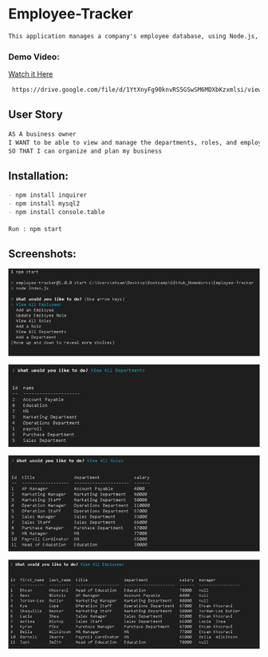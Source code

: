 # Employee-Tracker

```md
This application manages a company's employee database, using Node.js, Inquirer, and MySQL
```

### Demo Video:

[Watch it Here](https://drive.google.com/file/d/1YtXnyFg90knvRS5GSwSM6MDXbKzxmlsi/view?usp=sharing)

```sh
 https://drive.google.com/file/d/1YtXnyFg90knvRS5GSwSM6MDXbKzxmlsi/view?usp=sharing
```

## User Story

```md
AS A business owner
I WANT to be able to view and manage the departments, roles, and employees in my company
SO THAT I can organize and plan my business
```

## Installation:

```md
- npm install inquirer
- npm install mysql2
- npm install console.table

Run : npm start
```

## Screenshots:

![Screenshot of list option](./img/listOption.PNG)

![Screenshot of All Departments](./img/viewAllDept.PNG)

![Screenshot of All Roles](./img/viewAllRoles.PNG)

![Screenshot of All Employees](./img/viewAllEmployees.png)
